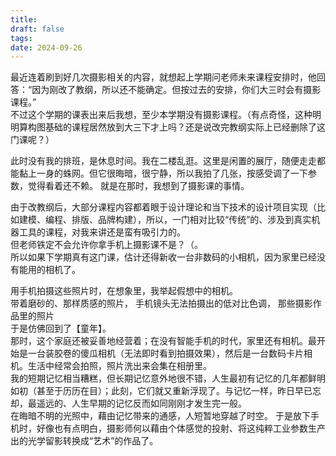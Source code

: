 ```yaml
---
title: 
draft: false
tags: 
date: 2024-09-26
---
```

最近连着刷到好几次摄影相关的内容，就想起上学期问老师未来课程安排时，他回答：“因为刚改了教纲，所以还不能确定。但按过去的安排，你们大三时会有摄影课程。”   
不过这个学期的课表出来后我想，至少本学期没有摄影课程。（有点奇怪，这种明明算构图基础的课程居然放到大三下才上吗？还是说改完教纲实际上已经删除了这门课呢？） 

此时没有我的排班，是休息时间。我在二楼乱逛。这里是闲置的展厅，随便走走都能黏上一身的蛛网。但它很晦暗，很宁静，所以我拍了几张，按感受调了一下参数，觉得看着还不赖。 就是在那时，我想到了摄影课的事情。 

由于改教纲后，大部分课程内容都着眼于设计理论和当下技术的设计项目实现（比如建模、编程、排版、品牌构建），所以，一门相对比较“传统”的、涉及到真实机器工具的课程，对我来讲还是蛮有吸引力的。  
但老师铁定不会允许你拿手机上摄影课不是？（。  
所以如果下学期真有这门课，估计还得新收一台非数码的小相机，因为家里已经没有能用的相机了。 

用手机拍摄这些照片时，在想象里，我举起假想中的相机。  
带着磨砂的、那样质感的照片， 手机镜头无法拍摄出的低对比色调， 那些摄影作品里的照片  
于是仿佛回到了【童年】。  
那时，这个家庭还被妥善地经营着；在没有智能手机的时代，家里还有相机。最开始是一台装胶卷的傻瓜相机（无法即时看到拍摄效果），然后是一台数码卡片相机。生活中经常会拍照，照片洗出来会集在相册里。  
我的短期记忆相当糟糕，但长期记忆意外地很不错，人生最初有记忆的几年都鲜明如初（甚至于历历在目）；此刻，它们就又重新浮现了。与记忆一样，昨日早已忘却，最遥远的、人生早期的记忆反而如同刚刚才发生完一般。  
在晦暗不明的光照中，藉由记忆带来的通感，人短暂地穿越了时空。 于是放下手机时，好像也有点明白，摄影师何以藉由个体感觉的投射、将这纯粹工业参数生产出的光学留影转换成“艺术”的作品了。